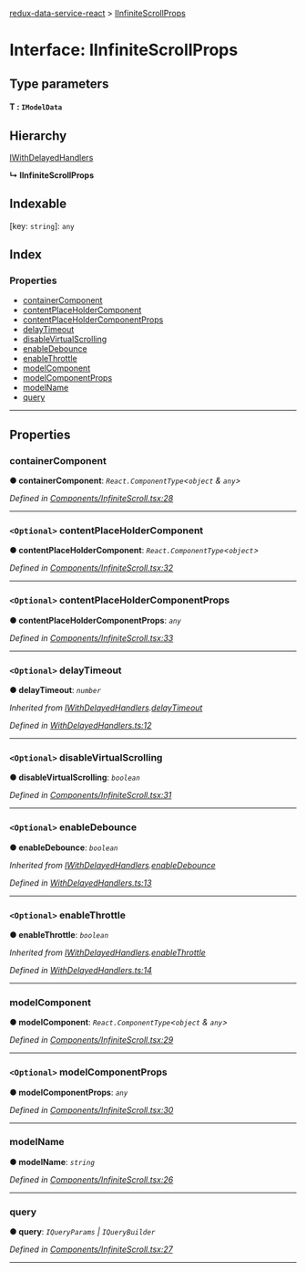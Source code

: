 [redux-data-service-react](../README.md) > [IInfiniteScrollProps](../interfaces/iinfinitescrollprops.md)

# Interface: IInfiniteScrollProps

## Type parameters
#### T :  `IModelData`
## Hierarchy

 [IWithDelayedHandlers](iwithdelayedhandlers.md)

**↳ IInfiniteScrollProps**

## Indexable

\[key: `string`\]:&nbsp;`any`
## Index

### Properties

* [containerComponent](iinfinitescrollprops.md#containercomponent)
* [contentPlaceHolderComponent](iinfinitescrollprops.md#contentplaceholdercomponent)
* [contentPlaceHolderComponentProps](iinfinitescrollprops.md#contentplaceholdercomponentprops)
* [delayTimeout](iinfinitescrollprops.md#delaytimeout)
* [disableVirtualScrolling](iinfinitescrollprops.md#disablevirtualscrolling)
* [enableDebounce](iinfinitescrollprops.md#enabledebounce)
* [enableThrottle](iinfinitescrollprops.md#enablethrottle)
* [modelComponent](iinfinitescrollprops.md#modelcomponent)
* [modelComponentProps](iinfinitescrollprops.md#modelcomponentprops)
* [modelName](iinfinitescrollprops.md#modelname)
* [query](iinfinitescrollprops.md#query)

---

## Properties

<a id="containercomponent"></a>

###  containerComponent

**● containerComponent**: *`React.ComponentType`<`object` & `any`>*

*Defined in [Components/InfiniteScroll.tsx:28](https://github.com/Rediker-Software/redux-data-service-react/blob/8909226/src/Components/InfiniteScroll.tsx#L28)*

___
<a id="contentplaceholdercomponent"></a>

### `<Optional>` contentPlaceHolderComponent

**● contentPlaceHolderComponent**: *`React.ComponentType`<`object`>*

*Defined in [Components/InfiniteScroll.tsx:32](https://github.com/Rediker-Software/redux-data-service-react/blob/8909226/src/Components/InfiniteScroll.tsx#L32)*

___
<a id="contentplaceholdercomponentprops"></a>

### `<Optional>` contentPlaceHolderComponentProps

**● contentPlaceHolderComponentProps**: *`any`*

*Defined in [Components/InfiniteScroll.tsx:33](https://github.com/Rediker-Software/redux-data-service-react/blob/8909226/src/Components/InfiniteScroll.tsx#L33)*

___
<a id="delaytimeout"></a>

### `<Optional>` delayTimeout

**● delayTimeout**: *`number`*

*Inherited from [IWithDelayedHandlers](iwithdelayedhandlers.md).[delayTimeout](iwithdelayedhandlers.md#delaytimeout)*

*Defined in [WithDelayedHandlers.ts:12](https://github.com/Rediker-Software/redux-data-service-react/blob/8909226/src/WithDelayedHandlers.ts#L12)*

___
<a id="disablevirtualscrolling"></a>

### `<Optional>` disableVirtualScrolling

**● disableVirtualScrolling**: *`boolean`*

*Defined in [Components/InfiniteScroll.tsx:31](https://github.com/Rediker-Software/redux-data-service-react/blob/8909226/src/Components/InfiniteScroll.tsx#L31)*

___
<a id="enabledebounce"></a>

### `<Optional>` enableDebounce

**● enableDebounce**: *`boolean`*

*Inherited from [IWithDelayedHandlers](iwithdelayedhandlers.md).[enableDebounce](iwithdelayedhandlers.md#enabledebounce)*

*Defined in [WithDelayedHandlers.ts:13](https://github.com/Rediker-Software/redux-data-service-react/blob/8909226/src/WithDelayedHandlers.ts#L13)*

___
<a id="enablethrottle"></a>

### `<Optional>` enableThrottle

**● enableThrottle**: *`boolean`*

*Inherited from [IWithDelayedHandlers](iwithdelayedhandlers.md).[enableThrottle](iwithdelayedhandlers.md#enablethrottle)*

*Defined in [WithDelayedHandlers.ts:14](https://github.com/Rediker-Software/redux-data-service-react/blob/8909226/src/WithDelayedHandlers.ts#L14)*

___
<a id="modelcomponent"></a>

###  modelComponent

**● modelComponent**: *`React.ComponentType`<`object` & `any`>*

*Defined in [Components/InfiniteScroll.tsx:29](https://github.com/Rediker-Software/redux-data-service-react/blob/8909226/src/Components/InfiniteScroll.tsx#L29)*

___
<a id="modelcomponentprops"></a>

### `<Optional>` modelComponentProps

**● modelComponentProps**: *`any`*

*Defined in [Components/InfiniteScroll.tsx:30](https://github.com/Rediker-Software/redux-data-service-react/blob/8909226/src/Components/InfiniteScroll.tsx#L30)*

___
<a id="modelname"></a>

###  modelName

**● modelName**: *`string`*

*Defined in [Components/InfiniteScroll.tsx:26](https://github.com/Rediker-Software/redux-data-service-react/blob/8909226/src/Components/InfiniteScroll.tsx#L26)*

___
<a id="query"></a>

###  query

**● query**: *`IQueryParams` \| `IQueryBuilder`*

*Defined in [Components/InfiniteScroll.tsx:27](https://github.com/Rediker-Software/redux-data-service-react/blob/8909226/src/Components/InfiniteScroll.tsx#L27)*

___

